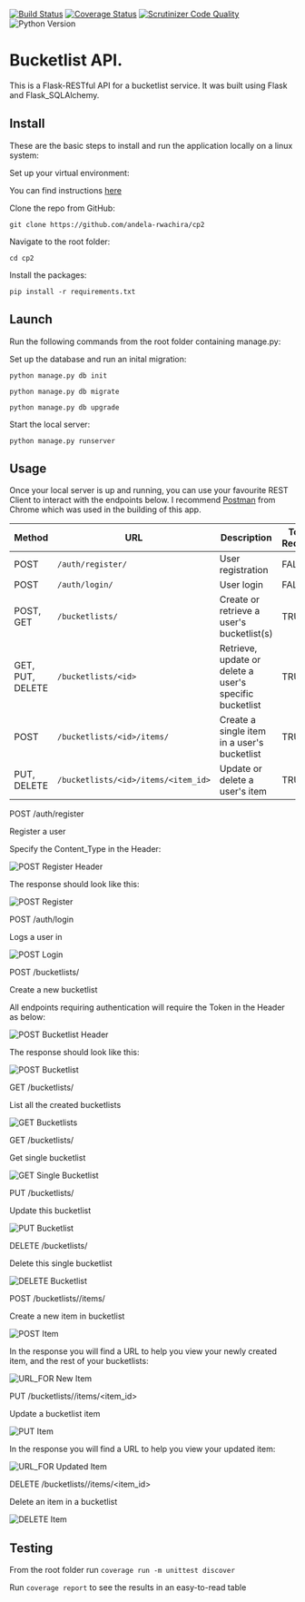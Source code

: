 [![Build Status](https://travis-ci.org/andela-rwachira/cp2.svg?branch=develop)](https://travis-ci.org/andela-rwachira/cp2)
[![Coverage Status](https://coveralls.io/repos/github/andela-rwachira/cp2/badge.svg)](https://coveralls.io/github/andela-rwachira/cp2)
[![Scrutinizer Code Quality](https://scrutinizer-ci.com/g/andela-rwachira/cp2/badges/quality-score.png?b=develop)](https://scrutinizer-ci.com/g/andela-rwachira/cp2/?branch=develop)
![Python Version](https://img.shields.io/badge/python-2.7-brightgreen.svg)


# Bucketlist API. 

This is a Flask-RESTful API for a bucketlist service. 
It was built using Flask and Flask_SQLAlchemy.

## Install

These are the basic steps to install and run the application locally on a linux system:

Set up your virtual environment:

You can find instructions [here](http://docs.python-guide.org/en/latest/dev/virtualenvs/)

Clone the repo from GitHub:

`git clone https://github.com/andela-rwachira/cp2`

Navigate to the root folder:

`cd cp2`

Install the packages:

`pip install -r requirements.txt`

## Launch

Run the following commands from the root folder containing manage.py:

Set up the database and run an inital migration:

`python manage.py db init`

`python manage.py db migrate`

`python manage.py db upgrade`

Start the local server:

`python manage.py runserver`

## Usage

Once your local server is up and running, you can use your favourite REST Client
to interact with the endpoints below. I recommend [Postman](https://www.getpostman.com/)
from Chrome which was used in the building of this app.


| Method | URL | Description | Token Required |
| -------- | ------------- | --------- |--------------- |
| POST | `/auth/register/` | User registration | FALSE |
| POST | `/auth/login/` | User login | FALSE |
| POST, GET | `/bucketlists/` | Create or retrieve a user's bucketlist(s) | TRUE |
| GET, PUT, DELETE | `/bucketlists/<id>` | Retrieve, update or delete a user's specific bucketlist | TRUE |
| POST | `/bucketlists/<id>/items/` | Create a single item in a user's bucketlist | TRUE |
| PUT, DELETE | `/bucketlists/<id>/items/<item_id>` | Update or delete a user's item | TRUE |


POST /auth/register

Register a user

Specify the Content_Type in the Header:

![POST Register Header](https://cloud.githubusercontent.com/assets/20615801/20676831/1cf0abc0-b5a2-11e6-9b2c-996ccb0ae1a1.png)


The response should look like this:

![POST Register](https://cloud.githubusercontent.com/assets/20615801/20676913/807821fa-b5a2-11e6-91a2-e7fe36fc6f17.png)


POST /auth/login

Logs a user in

![POST Login](https://cloud.githubusercontent.com/assets/20615801/20676746/e2820088-b5a1-11e6-8e96-7b9a01d62bbe.png)


POST /bucketlists/

Create a new bucketlist

All endpoints requiring authentication will require the Token in the Header as below:

![POST Bucketlist Header](https://cloud.githubusercontent.com/assets/20615801/20676982/b1650d50-b5a2-11e6-9415-385dc5e0202a.png)


The response should look like this:

![POST Bucketlist](https://cloud.githubusercontent.com/assets/20615801/20677035/dc5d3190-b5a2-11e6-9d5c-342ad2e9a3c5.png)


GET /bucketlists/

List all the created bucketlists

![GET Bucketlists](https://cloud.githubusercontent.com/assets/20615801/20677096/08363280-b5a3-11e6-8e75-72cf0cd9123d.png)


GET /bucketlists/<id>

Get single bucketlist

![GET Single Bucketlist](https://cloud.githubusercontent.com/assets/20615801/20677153/3439c432-b5a3-11e6-8dfd-dc7cabc21d61.png)


PUT /bucketlists/<id>

Update this bucketlist

![PUT Bucketlist](https://cloud.githubusercontent.com/assets/20615801/20677190/585bb9ec-b5a3-11e6-9cdd-3245c7ab4a57.png)


DELETE /bucketlists/<id>

Delete this single bucketlist

![DELETE Bucketlist](https://cloud.githubusercontent.com/assets/20615801/20677239/83edf6ce-b5a3-11e6-8549-4199b821fd07.png)


POST /bucketlists/<id>/items/

Create a new item in bucketlist

![POST Item](https://cloud.githubusercontent.com/assets/20615801/20677307/b1e0451e-b5a3-11e6-8878-866b2502afb0.png)


In the response you will find a URL to help you view your newly created item, 
and the rest of your bucketlists:

![URL_FOR New Item](https://cloud.githubusercontent.com/assets/20615801/20677333/c590941a-b5a3-11e6-98ce-f3ccc969d69f.png)


PUT /bucketlists/<id>/items/<item_id>

Update a bucketlist item

![PUT Item](https://cloud.githubusercontent.com/assets/20615801/20677407/09197238-b5a4-11e6-8cef-ef709ca0686b.png)


In the response you will find a URL to help you view your updated item:

![URL_FOR Updated Item](https://cloud.githubusercontent.com/assets/20615801/20677426/183d3bf0-b5a4-11e6-9837-547698479af4.png)


DELETE /bucketlists/<id>/items/<item_id>

Delete an item in a bucketlist

![DELETE Item](https://cloud.githubusercontent.com/assets/20615801/20677545/735ba684-b5a4-11e6-95a8-c9d60400ae12.png)


## Testing

From the root folder run `coverage run -m unittest discover`

Run `coverage report` to see the results in an easy-to-read table
